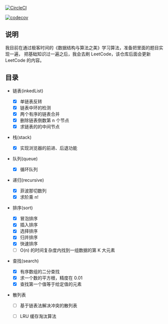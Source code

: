 

[![CircleCI](https://circleci.com/gh/mysteryven/algo.svg?style=svg)](https://circleci.com/gh/mysteryven/algo)

[![codecov](https://codecov.io/gh/mysteryven/algo/branch/master/graph/badge.svg)](https://codecov.io/gh/mysteryven/algo)

## 说明 

我目前在通过极客时间的《数据结构与算法之美》学习算法，准备把里面的题目实现一遍， 把基础知识过一遍之后，我会去刷 LeetCode，该仓库后面会更新 LeetCode 的内容。

## 目录

- 链表(inkedList)
  - [x] 单链表反转
  - [x] 链表中环的检测
  - [x] 两个有序的链表合并
  - [x] 删除链表倒数第 n 个节点
  - [x] 求链表的的中间节点

- 栈(stack)
  - [x] 实现浏览器的前进、后退功能

- 队列(queue)
  - [x] 循环队列

- 递归(recursive)
  - [x] 菲波那切数列
  - [x] 求阶乘 n!

- 排序(sort)

  - [x] 冒泡排序
  - [x] 插入排序
  - [x] 选择排序
  - [x] 归并排序
  - [x] 快速排序
  - [ ] O(n) 的时间复杂度内找到一组数据的第 K 大元素

- 查找(search)
  - [x] 有序数组的二分查找
  - [x] 求一个数的平方根，精度在 0.01
  - [x] 查找第一个值等于给定值的元素

- 散列表
  - [ ] 基于链表法解决冲突的散列表
  - [ ] LRU 缓存淘汰算法



